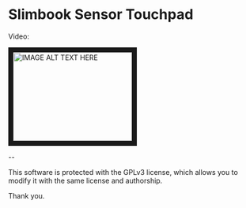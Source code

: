 # Slimbook Sensor Touchpad

Video:

<a href="http://www.youtube.com/watch?feature=player_embedded&v=RZ6aRP3Hs1U" target="_blank"><img src="http://img.youtube.com/vi/RZ6aRP3Hs1U/0.jpg" alt="IMAGE ALT TEXT HERE" width="240" height="180" border="10" /></a>

--

This software is protected with the GPLv3 license, which allows you to modify it with the same license and authorship.

Thank you.
